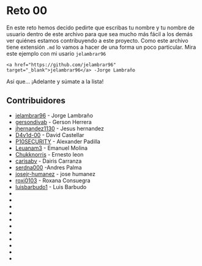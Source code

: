 # Reto 00 

En este reto hemos decido pedirte que escribas tu nombre y tu nombre de usuario dentro de este archivo para que sea mucho más fácil a los demás ver quiénes estamos contribuyendo a este proyecto. Como este archivo tiene extensión `.md` lo vamos a hacer de una forma un poco particular. Mira este ejemplo con mi usario `jelambrar96` 

```plain
<a href="https://github.com/jelambrar96" target="_blank">jelambrar96</a> -Jorge Lambraño
```

Así que... ¡Adelante y súmate a la lista!

## Contribuidores

- <a href="https://github.com/jelambrar96" target="_blank">jelambrar96</a> - Jorge Lambraño
- <a href="https://github.com/gersondivab" target="_blank">gersondivab</a> - Gerson Herrera
- <a href="https://github.com/jhernandez1130" target="_blank">jhernandez1130</a> - Jesus hernandez
- <a href="https://github.com/D4v1d-00" target="_blank">D4v1d-00</a> - David Castellar
- <a href="https://github.com/P10SECURITY" target="_blank">P10SECURITY</a> - Alexander Padilla
- <a href="https://github.com/Leuanam3" target="_blank">Leuanam3</a> - Emanuel Molina
- <a href="https://github.com/ChukkNorris" target="_blank">Chukknorris</a> - Ernesto leon
- <a href="https://github.com/carisabv" target="_blank">carisabv</a> - Dairis Carranza 
- <a href="https://github.com/serdna000" target="_blank">serdna000</a> -Andres Palma
- <a href="https://github.com/josejr-humanez" target="_blank">josejr-humanez</a> - jose humanez
- <a href="https://github.com/roxi0103" target="_blank">roxi0103</a> - Roxana Consuegra 
- <a href="https://github.com/luisbarbudo1" target="_blank">luisbarbudo1</a> - Luis Barbudo
- 
- 
- 
- 
- 
- 
- 
- 
- 
- 
- 
